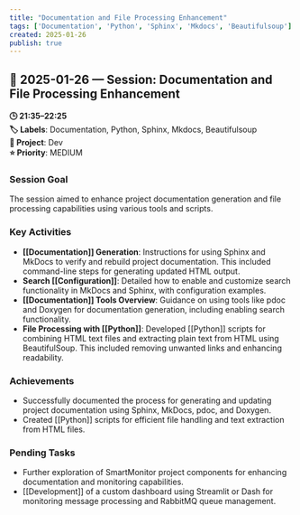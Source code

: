```yaml
---
title: "Documentation and File Processing Enhancement"
tags: ['Documentation', 'Python', 'Sphinx', 'Mkdocs', 'Beautifulsoup']
created: 2025-01-26
publish: true
---
```


## 📅 2025-01-26 — Session: Documentation and File Processing Enhancement

**🕒 21:35–22:25**  
**🏷️ Labels**: Documentation, Python, Sphinx, Mkdocs, Beautifulsoup  
**📂 Project**: Dev  
**⭐ Priority**: MEDIUM  


### Session Goal
The session aimed to enhance project documentation generation and file processing capabilities using various tools and scripts.

### Key Activities
- **[[Documentation]] Generation**: Instructions for using Sphinx and MkDocs to verify and rebuild project documentation. This included command-line steps for generating updated HTML output.
- **Search [[Configuration]]**: Detailed how to enable and customize search functionality in MkDocs and Sphinx, with configuration examples.
- **[[Documentation]] Tools Overview**: Guidance on using tools like pdoc and Doxygen for documentation generation, including enabling search functionality.
- **File Processing with [[Python]]**: Developed [[Python]] scripts for combining HTML text files and extracting plain text from HTML using BeautifulSoup. This included removing unwanted links and enhancing readability.

### Achievements
- Successfully documented the process for generating and updating project documentation using Sphinx, MkDocs, pdoc, and Doxygen.
- Created [[Python]] scripts for efficient file handling and text extraction from HTML files.

### Pending Tasks
- Further exploration of SmartMonitor project components for enhancing documentation and monitoring capabilities.
- [[Development]] of a custom dashboard using Streamlit or Dash for monitoring message processing and RabbitMQ queue management.
